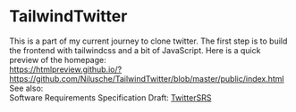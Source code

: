 # TailwindTwitter
This is a part of my current journey to clone twitter.
The first step is to build the frontend with tailwindcss and a bit of JavaScript.
Here is a quick preview of the homepage: <br>
https://htmlpreview.github.io/?https://github.com/Nilusche/TailwindTwitter/blob/master/public/index.html <br>
See also:<br>
Software Requirements Specification Draft: <a href="Twitter_clone_Software_Requirements_Specification_.pdf">TwitterSRS</a>


